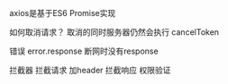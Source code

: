 axios是基于ES6 Promise实现


如何取消请求？
取消的同时服务器仍然会执行
cancelToken


错误
error.response
断网时没有response



拦截器
拦截请求 加header
拦截响应 权限验证


